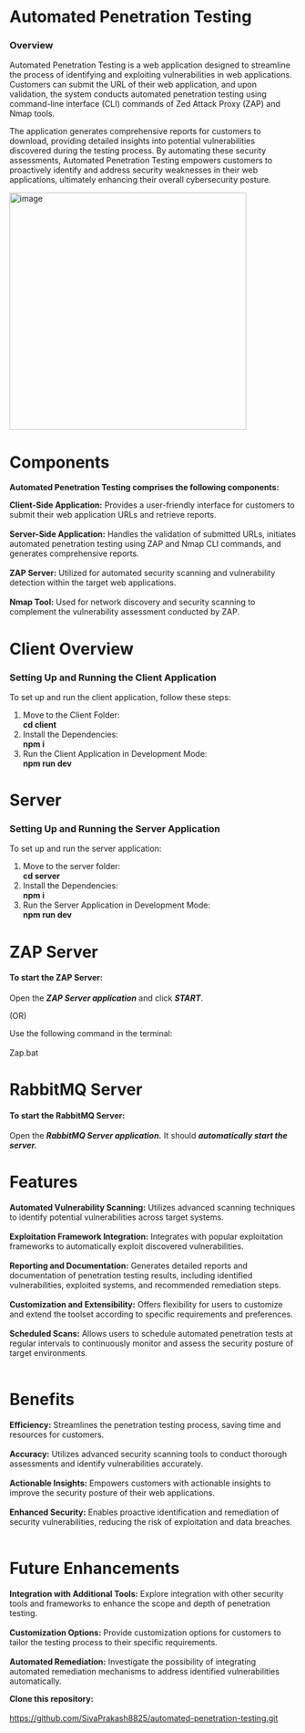 # Automated Penetration Testing
### Overview
Automated Penetration Testing is a web application designed to streamline the process of identifying and exploiting vulnerabilities in web applications. Customers can submit the URL of their web application, and upon validation, the system conducts automated penetration testing using command-line interface (CLI) commands of Zed Attack Proxy (ZAP) and Nmap tools.

The application generates comprehensive reports for customers to download, providing detailed insights into potential vulnerabilities discovered during the testing process. By automating these security assessments, Automated Penetration Testing empowers customers to proactively identify and address security weaknesses in their web applications, ultimately enhancing their overall cybersecurity posture.

<img width="416" alt="image" src="https://github.com/SivaPrakash8825/automated-penetration-testing/assets/122080340/b711dba9-2c7b-4592-ae13-14efd2d389c0">

# Components
**Automated Penetration Testing comprises the following components:**

**Client-Side Application:** Provides a user-friendly interface for customers to submit their web application URLs and retrieve reports.<br><br>
**Server-Side Application:** Handles the validation of submitted URLs, initiates automated penetration testing using ZAP and Nmap CLI commands, and generates comprehensive reports.<br><br>
**ZAP Server:** Utilized for automated security scanning and vulnerability detection within the target web applications.<br><br>
**Nmap Tool:** Used for network discovery and security scanning to complement the vulnerability assessment conducted by ZAP.

# Client Overview
### Setting Up and Running the Client Application<br>

To set up and run the client application, follow these steps:<br>

1. Move to the Client Folder:<br>
   **cd client**
2. Install the Dependencies:<br>
   **npm i**
3. Run the Client Application in Development Mode:<br>
   **npm run dev**
# Server
### Setting Up and Running the Server Application<br>
To set up and run the server application:

1. Move to the server folder:<br>
   **cd server**
2. Install the Dependencies:<br>
   **npm i**
3. Run the Server Application in Development Mode:<br>
   **npm run dev**
   
# ZAP Server
#### To start the ZAP Server:

Open the ***ZAP Server application*** and click ***START***.

(OR)

Use the following command in the terminal:<br><br>
Zap.bat

# RabbitMQ Server
#### To start the RabbitMQ Server:

Open the ***RabbitMQ Server application.*** It should ***automatically start the server.***

# Features
**Automated Vulnerability Scanning:** Utilizes advanced scanning techniques to identify potential vulnerabilities across target systems.<br><br>
**Exploitation Framework Integration:** Integrates with popular exploitation frameworks to automatically exploit discovered vulnerabilities.<br><br>
**Reporting and Documentation:** Generates detailed reports and documentation of penetration testing results, including identified vulnerabilities, exploited systems, and recommended remediation steps.<br><br>
**Customization and Extensibility:** Offers flexibility for users to customize and extend the toolset according to specific requirements and preferences.<br><br>
**Scheduled Scans:** Allows users to schedule automated penetration tests at regular intervals to continuously monitor and assess the security posture of target environments.<br><br>
# Benefits
**Efficiency:** Streamlines the penetration testing process, saving time and resources for customers.<br><br>
**Accuracy:** Utilizes advanced security scanning tools to conduct thorough assessments and identify vulnerabilities accurately.<br><br>
**Actionable Insights:** Empowers customers with actionable insights to improve the security posture of their web applications.<br><br>
**Enhanced Security:** Enables proactive identification and remediation of security vulnerabilities, reducing the risk of exploitation and data breaches.<br><br>

# Future Enhancements<br>
**Integration with Additional Tools:** Explore integration with other security tools and frameworks to enhance the scope and depth of penetration testing.<br><br>
**Customization Options:** Provide customization options for customers to tailor the testing process to their specific requirements.<br><br>
**Automated Remediation:** Investigate the possibility of integrating automated remediation mechanisms to address identified vulnerabilities automatically.

**Clone this repository:**<br><br>
https://github.com/SivaPrakash8825/automated-penetration-testing.git
